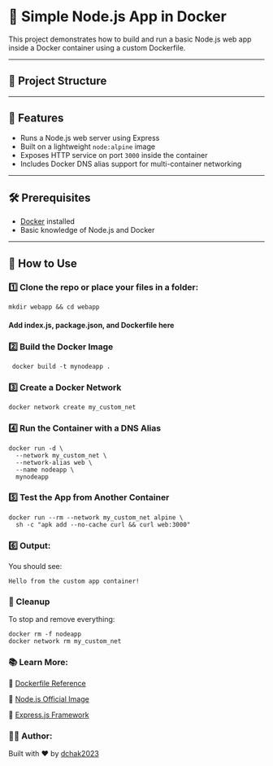 # 🐳 Simple Node.js App in Docker

This project demonstrates how to build and run a basic Node.js web app inside a Docker container using a custom Dockerfile.

---

## 📁 Project Structure


---

## 🚀 Features

- Runs a Node.js web server using Express
- Built on a lightweight `node:alpine` image
- Exposes HTTP service on port `3000` inside the container
- Includes Docker DNS alias support for multi-container networking

---

## 🛠️ Prerequisites

- [Docker](https://www.docker.com/) installed
- Basic knowledge of Node.js and Docker

---

## 🧪 How to Use

### 1️⃣ Clone the repo or place your files in a folder:
```
mkdir webapp && cd webapp
```
#### Add index.js, package.json, and Dockerfile here

### 2️⃣  Build the Docker Image
```
 docker build -t mynodeapp .
```
### 3️⃣ Create a Docker Network
```
docker network create my_custom_net
```
### 4️⃣ Run the Container with a DNS Alias
```
docker run -d \
  --network my_custom_net \
  --network-alias web \
  --name nodeapp \
  mynodeapp
```
### 5️⃣ Test the App from Another Container
```
docker run --rm --network my_custom_net alpine \
  sh -c "apk add --no-cache curl && curl web:3000"
```

### 6️⃣ Output:
You should see:
```
Hello from the custom app container!
```
### 🧼 Cleanup
To stop and remove everything:
```
docker rm -f nodeapp
docker network rm my_custom_net
```

### 📚 Learn More:
📝 [Dockerfile Reference](https://docs.docker.com/engine/reference/builder/)

🐳 [Node.js Official Image](https://hub.docker.com/_/node/)

🚀 [Express.js Framework](https://expressjs.com/)

### 🧑‍💻 Author:

Built with ❤️ by [dchak2023](https://github.com/dchak2023)